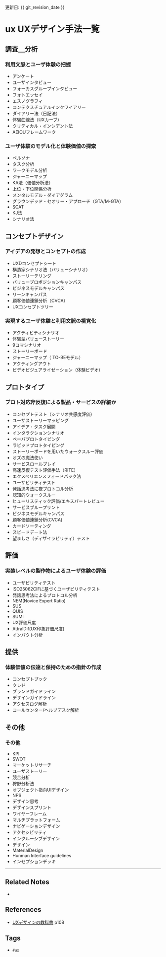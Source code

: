 更新日: {{ git_revision_date }}

# ux  UXデザイン手法一覧
## 調査＿分析
### 利用文脈とユーザ体験の把握
- アンケート
- ユーザインタビュー
- フォーカスグループインタビュー
- フォトエッセイ
- エスノグラフィ
- コンテクスチュアルインクワイアリー
- ダイアリー法（日記法）
- 体験曲線法（UXカーブ）
- クリティカル・インシデント法
- AEIOUフレームワーク

### ユーザ体験のモデル化と体験価値の探索
- ペルソナ
- タスク分析
- ワークモデル分析
- ジャーニーマップ
- KA法（価値分析法）
- 上位・下位関係分析
- メンタルモデル・ダイアグラム
- グラウンデッド・セオリー・アプローチ（GTA/M-GTA）
- SCAT
- KJ法
- シナリオ法

## コンセプトデザイン
### アイデアの発想とコンセプトの作成
- UXDコンセプトシート
- 構造家シナリオ法（バリューシナリオ）
- ストーリーテリング
- バリュープロポジションキャンパス
- ビジネスモデルキャンパス
- リーンキャンパス
- 顧客価値連鎖分析（CVCA）
- UXコンセプトツリー

### 実現するユーザ体験と利用文脈の視覚化
- アクティビティシナリオ
- 体験型バリューストーリー
- 9コマシナリオ
- ストーリーボード
- ジャーニーマップ（ TO-BEモデル）
- アクティングアウト
- ビデオビジュアライゼーション（体験ビデオ）


## プロトタイプ
### プロト対応斧反復による製品・サービスの詳細か
- コンセプトテスト（シナリオ共感度評価）
- ユーザストーリーマッピング
- アイデア・タスク展開
- インタラクションシナリオ
- ペーパプロトタイピング
- ラピッドプロトタイピング
- ストーリーボードを用いたウォークスルー評価
- オズの魔法使い
- サービスロールプレイ
- 高速反復テスト評価手法（RITE）
- エクスペリエンスフィードバック法
- ユーザビリティテスト
- 発話思考法に夜プロトコル分析
- 認知的ウォークスルー
- ヒューリスティック評価/エキスパートレビュー
- サービスブループリント
- ビジネスモデルキャンパス
- 顧客価値連鎖分析(CVCA)
- カードソーティング
- スピードデート法
- 望ましさ（ディザイラビリティ）テスト

## 評価
### 実装レベルの製作物によるユーザ体験の評価
- ユーザビリティテスト
- ISO25062CIFに基づくユーザビリティテスト
- 発話思考法によるプロトコル分析
- NEM(Novice Expert Ratio)
- SUS
- QUIS
- SUMI
- UX評価尺度
- AttralDif(UX印象評価尺度)
- インパクト分析

## 提供
### 体験価値の伝達と保持のための指針の作成
- コンセプトブック
- クレド
- ブランドガイドライン
- デザインガイドライン
- アクセスログ解析
- コールセンター/ヘルプデスク解析

## その他
### その他
- KPI
- SWOT
- マーケットリサーチ
- ユーザストーリー
- 競合分析
- 狩野分析法
- オブジェクト指向UIデザイン
- NPS
- デザイン思考
- デザインスプリント
- ワイヤーフレーム
- マルチプラットフォーム
- ナビゲーションデザイン
- アクセシビリティ
- インクルーシブデザイン
- デザイン
- MaterialDesign
- Hunman Interface guidelines
- インセプションデッキ



---
## Related Notes
- 

## References
- [UXデザインの教科書](https://www.amazon.co.jp/dp/B09993DLMS/ref=dp-kindle-redirect?_encoding=UTF8&btkr=1) p108

## Tags
- `#ux` 